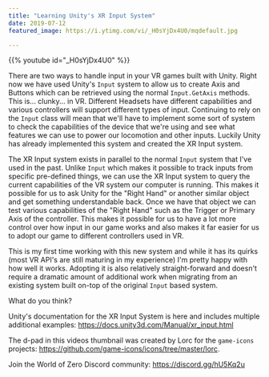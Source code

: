 ```yaml
---
title: "Learning Unity's XR Input System"
date: 2019-07-12
featured_image: https://i.ytimg.com/vi/_H0sYjDx4U0/mqdefault.jpg

---
```


{{% youtube id="_H0sYjDx4U0" %}}

There are two ways to handle input in your VR games built with Unity. Right now we have used Unity's `Input` system to allow us to create Axis and Buttons which can be retrieved using the normal `Input.GetAxis` methods. This is... clunky... in VR. Different Headsets have different capabilities and various controllers will support different types of input. Continuing to rely on the `Input` class will mean that we'll have to implement some sort of system to check the capabilities of the device that we're using and see what features we can use to power our locomotion and other inputs. Luckily Unity has already implemented this system and created the XR Input system.

The XR Input system exists in parallel to the normal `Input` system that I've used in the past. Unlike `Input` which makes it possible to track inputs from specific pre-defined things, we can use the XR Input system to query the current capabilities of the VR system our computer is running. This makes it possible for us to ask Unity for the "Right Hand" or another similar object and get something understandable back. Once we have that object we can test various capabilities of the "Right Hand" such as the Trigger or Primary Axis of the controller. This makes it possible for us to have a lot more control over how input in our game works and also makes it far easier for us to adopt our game to different controllers used in VR.

This is my first time working with this new system and while it has its quirks (most VR API's are still maturing in my experience) I'm pretty happy with how well it works. Adopting it is also relatively straight-forward and doesn't require a dramatic amount of additional work when migrating from an existing system built on-top of the original `Input` based system.

What do you think?

Unity's documentation for the XR Input System is here and includes multiple additional examples: https://docs.unity3d.com/Manual/xr_input.html

The d-pad in this videos thumbnail was created by Lorc for the `game-icons` projects: https://github.com/game-icons/icons/tree/master/lorc. 

Join the World of Zero Discord community: https://discord.gg/hU5Kq2u